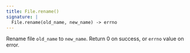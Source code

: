 ```yaml
---
title: File.rename()
signature: |
  File.rename(old_name, new_name) -> errno
---
```


Rename file `old_name` to `new_name`. Return 0 on success, or `errno` value on
error.
